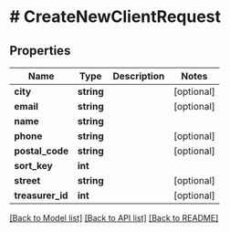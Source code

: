 # # CreateNewClientRequest

## Properties

Name | Type | Description | Notes
------------ | ------------- | ------------- | -------------
**city** | **string** |  | [optional]
**email** | **string** |  | [optional]
**name** | **string** |  |
**phone** | **string** |  | [optional]
**postal_code** | **string** |  | [optional]
**sort_key** | **int** |  |
**street** | **string** |  | [optional]
**treasurer_id** | **int** |  | [optional]

[[Back to Model list]](../../README.md#models) [[Back to API list]](../../README.md#endpoints) [[Back to README]](../../README.md)
